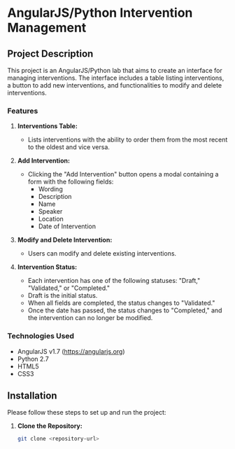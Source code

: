 # AngularJS/Python Intervention Management

## Project Description

This project is an AngularJS/Python lab that aims to create an interface for managing interventions. The interface
includes a table listing interventions, a button to add new interventions, and functionalities to modify and delete
interventions.

### Features

1. **Interventions Table:**
    - Lists interventions with the ability to order them from the most recent to the oldest and vice versa.

2. **Add Intervention:**
    - Clicking the "Add Intervention" button opens a modal containing a form with the following fields:
        - Wording
        - Description
        - Name
        - Speaker
        - Location
        - Date of Intervention

3. **Modify and Delete Intervention:**
    - Users can modify and delete existing interventions.

4. **Intervention Status:**
    - Each intervention has one of the following statuses: "Draft," "Validated," or "Completed."
    - Draft is the initial status.
    - When all fields are completed, the status changes to "Validated."
    - Once the date has passed, the status changes to "Completed," and the intervention can no longer be modified.

### Technologies Used

- AngularJS v1.7 (https://angularjs.org)
- Python 2.7
- HTML5
- CSS3

## Installation

Please follow these steps to set up and run the project:

1. **Clone the Repository:**
   ```bash
   git clone <repository-url>
